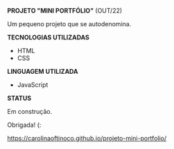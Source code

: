 **PROJETO "MINI PORTFÓLIO"** (OUT/22)

<p>Um pequeno projeto que se autodenomina.</p>

**TECNOLOGIAS UTILIZADAS**

- HTML
- CSS

**LINGUAGEM UTILIZADA**

- JavaScript

**STATUS**

<p>Em construção.</p>

<p>Obrigada! (:</p>

https://carolinaoftinoco.github.io/projeto-mini-portfolio/
